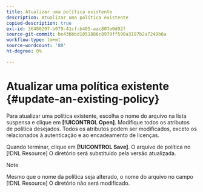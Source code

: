 ```yaml
---
title: Atualizar uma política existente
description: Atualizar uma política existente
copied-description: true
exl-id: 36480297-b079-41cf-b405-aac807e0d92f
source-git-commit: be43bbbd1051886c8979ff590a3197b2a7249b6a
workflow-type: tm+mt
source-wordcount: '80'
ht-degree: 0%

---
```


# Atualizar uma política existente {#update-an-existing-policy}

Para atualizar uma política existente, escolha o nome do arquivo na lista suspensa e clique em **[!UICONTROL Open]**. Modifique todos os atributos de política desejados. Todos os atributos podem ser modificados, exceto os relacionados à autenticação e ao encadeamento de licenças.

Quando terminar, clique em **[!UICONTROL Save]**. O arquivo de política no [!DNL Resource] O diretório será substituído pela versão atualizada.

>[!NOTE]
>
>Mesmo que o nome da política seja alterado, o nome do arquivo no campo [!DNL Resource] O diretório não será modificado.
